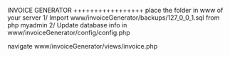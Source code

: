 INVOICE GENERATOR
+++++++++++++++++
place the folder in www of your server
1/ Import www/invoiceGenerator/backups/127_0_0_1.sql from php myadmin
2/ Update database info in www/invoiceGenerator/config/config.php

navigate www/invoiceGenerator/views/invoice.php



